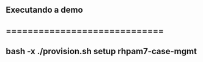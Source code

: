 ## Executando a demo
=============================
---
bash -x ./provision.sh setup rhpam7-case-mgmt  
---

